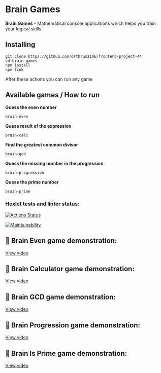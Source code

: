 # Brain Games

**Brain Games** - Mathematical console applications which helps you train your logical skills

## Installing

```console
git clone https://github.com/orthrus2106/frontend-project-44
cd brain-games
npm install
npm link
```

After these actions you can run any game

## Available games / How to run

**Guess the even number**

```console
brain-even
```

**Guess result of the expression**

```console
brain-calc
```

**Find the greatest common divisor**

```console
brain-gcd
```

**Guess the missing number in the progression**

```console
brain-progression
```

**Guess the prime number**

```console
brain-prime
```

### Hexlet tests and linter status:

[![Actions Status](https://github.com/orthrus2106/frontend-project-44/actions/workflows/hexlet-check.yml/badge.svg)](https://github.com/orthrus2106/frontend-project-44/actions)

[![Maintainability](https://api.codeclimate.com/v1/badges/89fd390ecd1f3b52796d/maintainability)](https://codeclimate.com/github/orthrus2106/frontend-project-44/maintainability)

## 🎥 Brain Even game demonstration:

[View video](https://asciinema.org/a/I54hfgr4XroNDq7WA1tCSzCIc)

## 🎥 Brain Calculator game demonstration:

[View video](https://asciinema.org/a/v6fIELDmyuBVx2U5uvavMST3T)

## 🎥 Brain GCD game demonstration:

[View video](https://asciinema.org/a/G3ih6P015UVKekmUo7A5zXisR)

## 🎥 Brain Progression game demonstration:

[View video](https://asciinema.org/a/SaGy9v1fZLIubJEoeGR754q7d)

## 🎥 Brain Is Prime game demonstration:

[View video](https://asciinema.org/a/luByrii3sPsrBAv9Pr334fMf1)

```

```
